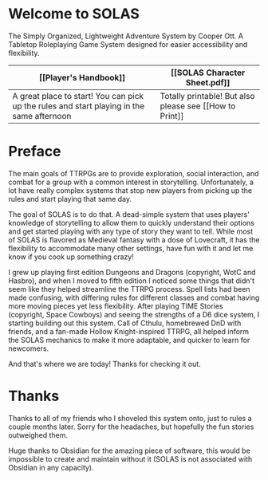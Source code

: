 # Welcome to SOLAS
The Simply Organized, Lightweight Adventure System by Cooper Ott. A Tabletop Roleplaying Game System designed for easier accessibility and flexibility.

| [[Player's Handbook]] | [[SOLAS Character Sheet.pdf]] |
| ---- | ---- |
| A great place to start! You can pick up the rules and start playing in the same afternoon | Totally printable! But also please see [[How to Print]] |

# Preface
The main goals of TTRPGs are to provide exploration, social interaction, and combat for a group with a common interest in storytelling. Unfortunately, a lot have really complex systems that stop new players from picking up the rules and start playing that same day.

The goal of SOLAS is to do that. A dead-simple system that uses players' knowledge of storytelling to allow them to quickly understand their options and get started playing with any type of story they want to tell. While most of SOLAS is flavored as Medieval fantasy with a dose of Lovecraft, it has the flexibility to accommodate many other settings, have fun with it and let me know if you cook up something crazy!

I grew up playing first edition Dungeons and Dragons (copyright, WotC and Hasbro), and when I moved to fifth edition I noticed some things that didn't seem like they helped streamline the TTRPG process. Spell lists had been made confusing, with differing rules for different classes and combat having more moving pieces yet less flexibility. After playing TIME Stories (copyright, Space Cowboys) and seeing the strengths of a D6 dice system, I starting building out this system. Call of Cthulu, homebrewed DnD with friends, and a fan-made Hollow Knight-inspired TTRPG, all helped inform the SOLAS mechanics to make it more adaptable, and quicker to learn for newcomers.

And that's where we are today! Thanks for checking it out.

# Thanks
Thanks to all of my friends who I shoveled this system onto, just to rules a couple months later. Sorry for the headaches, but hopefully the fun stories outweighed them.

Huge thanks to Obsidian for the amazing piece of software, this would be impossible to create and maintain without it (SOLAS is not associated with Obsidian in any capacity).
